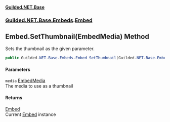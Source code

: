 
#### [Guilded.NET.Base](Guilded_NET_Base 'Guilded_NET_Base')
### [Guilded.NET.Base.Embeds](Guilded_NET_Base#Guilded_NET_Base_Embeds 'Guilded.NET.Base.Embeds').[Embed](Embed 'Guilded.NET.Base.Embeds.Embed')
## Embed.SetThumbnail(EmbedMedia) Method
Sets the thumbnail as the given parameter.  
```csharp
public Guilded.NET.Base.Embeds.Embed SetThumbnail(Guilded.NET.Base.Embeds.EmbedMedia media);
```

#### Parameters
<a name='Guilded_NET_Base_Embeds_Embed_SetThumbnail(Guilded_NET_Base_Embeds_EmbedMedia)_media'></a>
`media` [EmbedMedia](EmbedMedia 'Guilded.NET.Base.Embeds.EmbedMedia')  
The media to use as a thumbnail
  

#### Returns
[Embed](Embed 'Guilded.NET.Base.Embeds.Embed')  
Current [Embed](Embed 'Guilded.NET.Base.Embeds.Embed') instance
